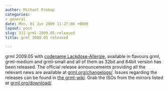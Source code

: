 ```yaml
---
author: Michael Prokop
categories:
- general
date: Mon, 01 Jun 2009 11:27:00 +0000
layout: post
slug: 311-grml-2009.05-released
title: grml 2009.05 released

---
```

grml 2009\.05 with [codename Lackdose\-Allergie](http://grml.org/faq/#releasename), available in flavours grml, grml\-medium and grml\-small and all of them as 32bit and 64bit version has been released. The official release announcements providing all the relevant news are available at [grml.org/changelogs/](http://grml.org/changelogs/). Issues regarding the releases can be found in [the grml\-wiki](http://wiki.grml.org/). Grab the ISOs from the mirrors listed at [grml.org/download/](http://grml.org/download/).
